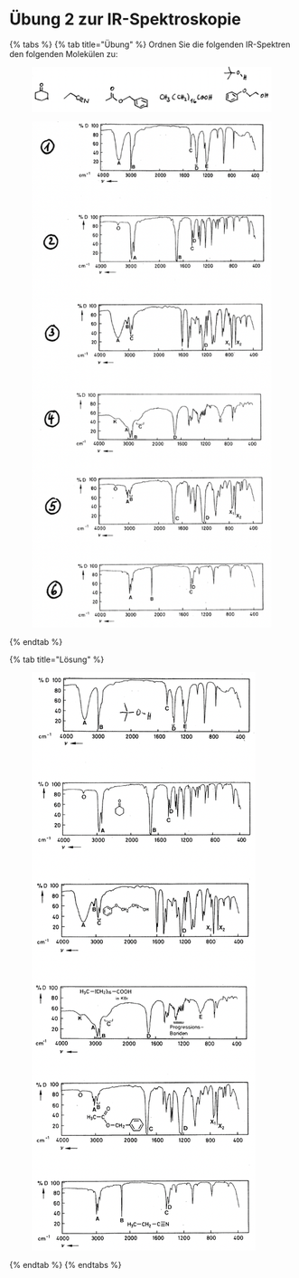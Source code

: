 # Übung 2 zur IR-Spektroskopie

{% tabs %}
{% tab title="Übung" %}
Ordnen Sie die folgenden IR-Spektren den folgenden Molekülen zu:

<figure><img src="../../.gitbook/assets/image (11) (1) (1).png" alt=""><figcaption></figcaption></figure>

<figure><img src="../../.gitbook/assets/image (10) (1) (1).png" alt=""><figcaption></figcaption></figure>
{% endtab %}

{% tab title="Lösung" %}
<figure><img src="../../.gitbook/assets/image (34).png" alt=""><figcaption></figcaption></figure>
{% endtab %}
{% endtabs %}









